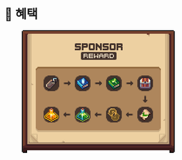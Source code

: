 # 🎁 혜택

<div align="left"><figure><img src="../.gitbook/assets/제목 없음-5.png" alt=""><figcaption></figcaption></figure></div>

